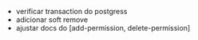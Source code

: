 - verificar transaction do postgress
- adicionar soft remove
- ajustar docs do [add-permission, delete-permission]
